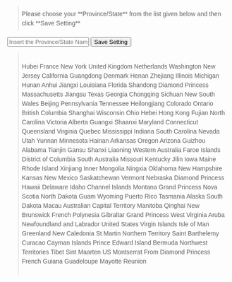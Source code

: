 
<style>
div.step
{
    background-color: #F8F8F8
}

blockquote{
    min-height : 1em;
    padding    : 0.5em;
    font       : 1em/150% sans-serif;
    position   : relative;
}

blockquote::before,
blockquote::after{
    position : absolute;
    height   : 1rem;
    font     : 6rem/100% Georgia, "Time New Roman", Times, serif;
}
</style>

<blockquote>Please choose your **Province/State** from the list given below and then click **Save Setting**</blockquote>

<input type="text" name="state" id="state" required="required" placeholder="Insert the Province/State Name from below">
<button type="button" onClick="doAction()" class="btn btn-success">Save Setting</button>

<script type="text/javascript">
function doAction(){
    var aTags = document.getElemensByTagName("code");
    var searchText="state";
    var found;

    for(var i=0;i<aTags.length;i++){
        if(aTags[i].textContent ==searchText){
            found=aTags[i];
            break;
        }
    }
    var state = document.getElementById("state").value;
    found.innerHTML=`"${state}"`;

}
</script>

>Hubei
>France
>New York
>United Kingdom
>Netherlands
>Washington
>New Jersey
>California
>Guangdong
>Denmark
>Henan
>Zhejiang
>Illinois
>Michigan
>Hunan
>Anhui
>Jiangxi
>Louisiana
>Florida
>Shandong
>Diamond Princess
>Massachusetts
>Jiangsu
>Texas
>Georgia
>Chongqing
>Sichuan
>New South Wales
>Beijing
>Pennsylvania
>Tennessee
>Heilongjiang
>Colorado
>Ontario
>British Columbia
>Shanghai
>Wisconsin
>Ohio
>Hebei
>Hong Kong
>Fujian
>North Carolina
>Victoria
>Alberta
>Guangxi
>Shaanxi
>Maryland
>Connecticut
>Queensland
>Virginia
>Quebec
>Mississippi
>Indiana
>South Carolina
>Nevada
>Utah
>Yunnan
>Minnesota
>Hainan
>Arkansas
>Oregon
>Arizona
>Guizhou
>Alabama
>Tianjin
>Gansu
>Shanxi
>Liaoning
>Western Australia
>Faroe Islands
>District of Columbia
>South Australia
>Missouri
>Kentucky
>Jilin
>Iowa
>Maine
>Rhode Island
>Xinjiang
>Inner Mongolia
>Ningxia
>Oklahoma
>New Hampshire
>Kansas
>New Mexico
>Saskatchewan
>Vermont
>Nebraska
>Diamond Princess
>Hawaii
>Delaware
>Idaho
>Channel Islands
>Montana
>Grand Princess
>Nova Scotia
>North Dakota
>Guam
>Wyoming
>Puerto Rico
>Tasmania
>Alaska
>South Dakota
>Macau
>Australian Capital Territory
>Manitoba
>Qinghai
>New Brunswick
>French Polynesia
>Gibraltar
>Grand Princess
>West Virginia
>Aruba
>Newfoundland and Labrador
>United States Virgin Islands
>Isle of Man
>Greenland
>New Caledonia
>St Martin
>Northern Territory
>Saint Barthelemy
>Curacao
>Cayman Islands
>Prince Edward Island
>Bermuda
>Northwest Territories
>Tibet
>Sint Maarten
>US
>Montserrat
>From Diamond Princess
>French Guiana
>Guadeloupe
>Mayotte
>Reunion
